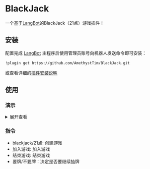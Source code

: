 # BlackJack

一个基于[LangBot](https://github.com/RockChinQ/LangBot)的BlackJack（21点）游戏插件！

## 安装

配置完成 [LangBot](https://github.com/RockChinQ/LangBot) 主程序后使用管理员账号向机器人发送命令即可安装：

```
!plugin get https://github.com/AmethystTim/BlackJack.git
```
或查看详细的[插件安装说明](https://docs.langbot.app/plugin/plugin-intro.html#%E6%8F%92%E4%BB%B6%E7%94%A8%E6%B3%95)

## 使用

### 演示

<details>

<summary>展开查看</summary>

<div align="center">
<img src="https://raw.githubusercontent.com/AmethystTim/BlackJack/refs/heads/master/images/readme_1.jpg" style="display:inline-block;width:40%;margin:5px">
<img src="https://raw.githubusercontent.com/AmethystTim/BlackJack/refs/heads/master/images/readme_2.jpg" style="display:inline-block;width:40%;margin:5px">
</div>

</details>

### 指令

- blackjack/21点: 创建游戏
- 加入游戏: 加入游戏
- 结束游戏: 结束游戏
- 要牌/不要牌：决定是否要继续抽牌
